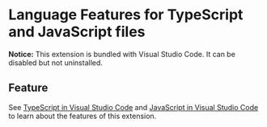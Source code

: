 # Language Features for TypeScript and JavaScript files

**Notice:** This extension is bundled with Visual Studio Code. It can be
disabled but not uninstalled.

## Feature

See
[TypeScript in Visual Studio Code](https://code.visualstudio.com/docs/languages/typescript)
and
[JavaScript in Visual Studio Code](https://code.visualstudio.com/docs/languages/javascript)
to learn about the features of this extension.
